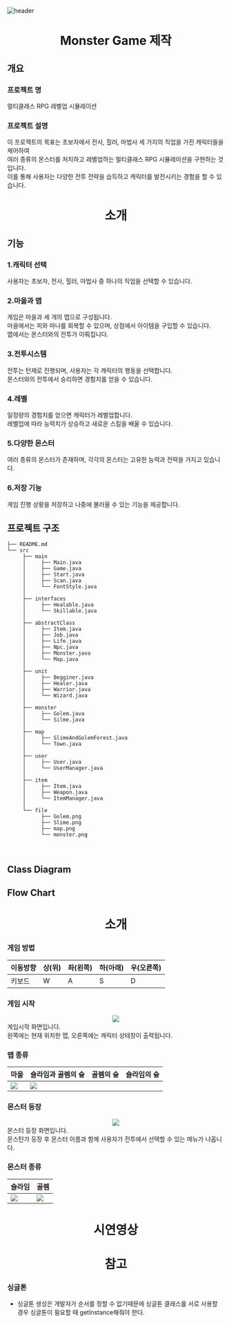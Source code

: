 ![header](https://capsule-render.vercel.app/api?type=shark&color=auto&height=250&section=header&text=Monster%20Game&fontSize=90)
<div align=center>
<h1>Monster Game 제작</h1>
</div>

## 개요
### 프로젝트 명
  멀티클래스 RPG 레벨업 시뮬레이션<br>
### 프로젝트 설명
  이 프로젝트의 목표는 초보자에서 전사, 힐러, 마법사 세 가지의 직업을 가진 캐릭터들을 제어하여<br>
  여러 종류의 몬스터를 처치하고 레벨업하는 멀티클래스 RPG 시뮬레이션을 구현하는 것입니다. 
  <br>이를 통해 사용자는 다양한 전투 전략을 습득하고 캐릭터를 발전시키는 경험을 할 수 있습니다.<br>

<div align=center>
<h1>소개</h1>
</div>

## 기능
### 1.캐릭터 선택
사용자는 초보자, 전사, 힐러, 마법사 중 하나의 직업을 선택할 수 있습니다.
### 2.마을과 맵
게임은 마을과 세 개의 맵으로 구성됩니다.<br>
마을에서는 피와 마나를 회복할 수 있으며, 상점에서 아이템을 구입할 수 있습니다.<br>
맵에서는 몬스터와의 전투가 이뤄집니다.
### 3.전투시스템
전투는 턴제로 진행되며, 사용자는 각 캐릭터의 행동을 선택합니다.<br>
몬스터와의 전투에서 승리하면 경험치를 얻을 수 있습니다.
### 4.레벨
일정량의 경험치를 얻으면 캐릭터가 레벨업합니다.<br>
레벨업에 따라 능력치가 상승하고 새로운 스킬을 배울 수 있습니다.
### 5.다양한 몬스터
여러 종류의 몬스터가 존재하며, 각각의 몬스터는 고유한 능력과 전략을 가지고 있습니다.
### 6.저장 기능
게임 진행 상황을 저장하고 나중에 불러올 수 있는 기능을 제공합니다.

## 프로젝트 구조

```
├── README.md
└── src
     ├── main
     │     ├── Main.java
     │     ├── Game.java
     │     ├── Start.java
     │     ├── Scan.java
     │     └── FontStyle.java
     │
     ├── interfaces
     │     ├── Healable.java
     │     └── Skillable.java
     │
     ├── abstractClass
     │     ├── Item.java
     │     ├── Job.java
     │     ├── Life.java
     │     ├── Npc.java
     │     ├── Monster.java
     │     └── Map.java
     │
     ├── unit
     │     ├── Begginer.java
     │     ├── Healer.java
     │     ├── Warrior.java
     │     └── Wizard.java
     │          
     ├── monster
     │     ├── Golem.java
     │     └── Silme.java
     │   
     ├── map
     │     ├── SlimeAndGolemForest.java
     │     └── Town.java
     │   
     ├── user
     │     ├── User.java
     │     └── UserManager.java
     │   
     ├── item
     │     ├── Item.java
     │     ├── Weapon.java
     │     └── ItemManager.java
     │
     └── file
           ├── Golem.png
           ├── Slime.png
           ├── map.png
           └── monster.png
```
<br>

## Class Diagram
## Flow Chart

<div align=center>
<h1>소개</h1>
</div>

### 게임 방법

|이동방향|상(위)|좌(왼쪽)|하(아래)|우(오른쪽)|
|---|---|---|---|---|
|키보드| W | A | S | D |


### 게임 시작
<div align=center>
<img src="https://github.com/IT-improvement/MonsterGame/blob/master/Monster/src/file/map.png">
</div>
게임시작 화면입니다.<br>
왼쪽에는 현재 위치한 맵, 오른쪽에는 캐릭터 상테창이 출력됩니다.<br>
  
### 맵 종류
|마을|슬라임과 골렘의 숲|골렘의 숲|슬라임의 숲|
|---|---|---|---|
|<img src="https://github.com/IT-improvement/MonsterGame/blob/master/Monster/src/file/Town.png">|<img src="https://github.com/IT-improvement/MonsterGame/blob/master/Monster/src/file/SlimeandGolemForest.png"> | | |


### 몬스터 등장
<div align=center>
<img src="https://github.com/IT-improvement/MonsterGame/blob/master/Monster/src/file/monster.png">
</div>
몬스터 등장 화면입니다.<br>
몬스턴가 등장 후 몬스터 이름과 함께 사용자가 전투에서 선택할 수 있는 메뉴가 나옵니다.<br>

### 몬스터 종류
<div align=center>
  
|슬라임|골렘|
|---|---|
|<img src="https://github.com/IT-improvement/MonsterGame/blob/master/Monster/src/file/Slime.png">|<img src="https://github.com/IT-improvement/MonsterGame/blob/master/Monster/src/file/Golem.png">|
</div>
<div align=center>
<h1>시연영상</h1>
</div>

<div align=center>
<h1>참고</h1>
</div>

### 싱글톤
- 싱글톤 생성은 개발자가 순서를 정할 수 없기때문에 싱글톤 클래스를 서로 사용할 경우 싱글톤이 필요할 때 getInstance해줘야 한다.



